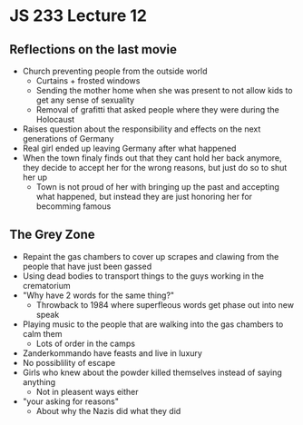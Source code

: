 # JS 233 Lecture 12

## Reflections on the last movie
- Church preventing people from the outside world
    - Curtains + frosted windows
    - Sending the mother home when she was present to not allow kids to get any sense of sexuality
    - Removal of grafitti that asked people where they were during the Holocaust
- Raises question about the responsibility and effects on the next generations of Germany
- Real girl ended up leaving Germany after what happened
- When the town finaly finds out that they cant hold her back anymore, they decide to accept her for the wrong reasons, but just do so to shut her up
    - Town is not proud of her with bringing up the past and accepting what happened, but instead they are just honoring her for becomming famous

## The Grey Zone
- Repaint the gas chambers to cover up scrapes and clawing from the people that have just been gassed
- Using dead bodies to transport things to the guys working in the crematorium
- "Why have 2 words for the same thing?"
    - Throwback to 1984 where superfleous words get phase out into new speak
- Playing music to the people that are walking into the gas chambers to calm them
    - Lots of order in the camps
- Zanderkommando have feasts and live in luxury
- No possiblility of escape
- Girls who knew about the powder killed themselves instead of saying anything
    - Not in pleasent ways either
- "your asking for reasons"
    - About why the Nazis did what they did 
